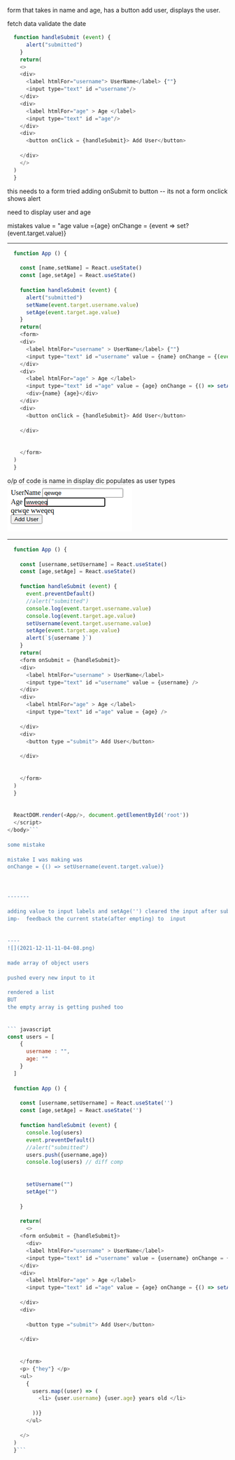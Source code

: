 form that takes in name and age, 
has a button add user,
displays the user.

fetch data
validate the date


```javascript
  function handleSubmit (event) {
      alert("submitted")
    }
    return(
    <>
    <div>
      <label htmlFor="username"> UserName</label> {""}
      <input type="text" id ="username"/>
    </div>
    <div>
      <label htmlFor="age" > Age </label>
      <input type="text" id ="age"/>
    </div>
    <div>
      <button onClick = {handleSubmit}> Add User</button>

    </div>
    </>
  )
  }
  ```

  this needs to a form 
  tried adding onSubmit to button -- its not a form
  onclick shows alert

  need to display user and age

  mistakes
  value = "age
  value ={age} 
  onChange = {event => set?(event.target.value)}


  ----

```javascript
  function App () {

    const [name,setName] = React.useState()
    const [age,setAge] = React.useState()

    function handleSubmit (event) {
      alert("submitted")
      setName(event.target.username.value)
      setAge(event.target.age.value)
    }
    return(
    <form>
    <div>
      <label htmlFor="username" > UserName</label> {""}
      <input type="text" id ="username" value = {name} onChange = {(event) => setName(event.target.value)}/>
    </div>
    <div>
      <label htmlFor="age" > Age </label>
      <input type="text" id ="age" value = {age} onChange = {() => setAge(event.target.value)}/>
      <div>{name} {age}</div>
    </div>
    <div>
      <button onClick = {handleSubmit}> Add User</button>

    </div>
    
    
    </form>
  )
  }
```
o/p of code is name in display dic populates as user types
  ![](2021-12-09-15-49-47.png)

  ---
```javascript
  function App () {

    const [username,setUsername] = React.useState()
    const [age,setAge] = React.useState()

    function handleSubmit (event) {
      event.preventDefault()
      //alert("submitted")
      console.log(event.target.username.value)
      console.log(event.target.age.value)
      setUsername(event.target.username.value)
      setAge(event.target.age.value)
      alert(`${username }`) 
    }
    return(
    <form onSubmit = {handleSubmit}>
    <div>
      <label htmlFor="username" > UserName</label> 
      <input type="text" id ="username" value = {username} />
    </div>
    <div>
      <label htmlFor="age" > Age </label>
      <input type="text" id ="age" value = {age} />
      
    </div>
    <div>
      <button type ="submit"> Add User</button>

    </div>
    
    
    </form>
  )
  }
     
  
  ReactDOM.render(<App/>, document.getElementById('root'))
  </script>
</body>```

some mistake 

mistake I was making was 
onChange = {() => setUsername(event.target.value)}



-------

adding value to input labels and setAge('') cleared the input after submit
imp-  feedback the current state(after empting) to  input


----
![](2021-12-11-11-04-08.png)

made array of object users

pushed every new input to it

rendered a list
BUT
the empty array is getting pushed too


``` javascript
const users = [
    {
      username : "",
      age: ""
    }
  ]

  function App () {

    const [username,setUsername] = React.useState('')
    const [age,setAge] = React.useState('')

    function handleSubmit (event) {
      console.log(users)
      event.preventDefault()
      //alert("submitted")
      users.push({username,age})
      console.log(users) // diff comp
      
      
      setUsername("")
      setAge("")
      
    }
    
    return(
      <>
    <form onSubmit = {handleSubmit}>
      <div>
      <label htmlFor="username" > UserName</label> 
      <input type="text" id ="username" value = {username} onChange = {() => setUsername(event.target.value)}  />
    </div>
    <div>
      <label htmlFor="age" > Age </label>
      <input type="text" id ="age" value = {age} onChange = {() => setAge(event.target.value)}   />
      
    </div>
    <div>
     
      <button type ="submit"> Add User</button>

    </div>
   
    
    </form>
    <p> {"hey"} </p> 
    <ul>
      {
        users.map((user) => ( 
          <li> {user.username} {user.age} years old </li>
         
        ))} 
      </ul>
    
    </>
  )
  }```